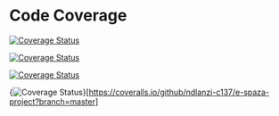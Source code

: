 # Code Coverage

[![Coverage Status](https://coveralls.io/repos/github/ndlanzi-c137/e-spaza-project/badge.svg)](https://coveralls.io/github/ndlanzi-c137/e-spaza-project)

[![Coverage Status](https://coveralls.io/repos/github/ndlanzi-c137/e-spaza-project/badge.svg?branch=master)](https://coveralls.io/github/ndlanzi-c137/e-spaza-project?branch=master)

[![Coverage Status](https://coveralls.io/repos/github/ndlanzi-c137/e-spaza-project/badge.svg?branch=master)](https://coveralls.io/github/ndlanzi-c137/e-spaza-project?branch=master)

{<img src="https://coveralls.io/repos/github/ndlanzi-c137/e-spaza-project/badge.svg?branch=master" alt="Coverage Status" />}[https://coveralls.io/github/ndlanzi-c137/e-spaza-project?branch=master]
